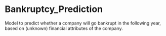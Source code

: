 # Bankruptcy_Prediction
Model to predict whether a company will go bankrupt in the following year, based on (unknown) financial attributes of the company.
